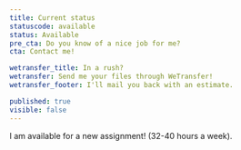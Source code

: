 ```yaml
---
title: Current status
statuscode: available
status: Available
pre_cta: Do you know of a nice job for me?
cta: Contact me!

wetransfer_title: In a rush?
wetransfer: Send me your files through WeTransfer!
wetransfer_footer: I'll mail you back with an estimate.

published: true
visible: false
---
```

I am available for a new assignment! (32-40 hours a week).